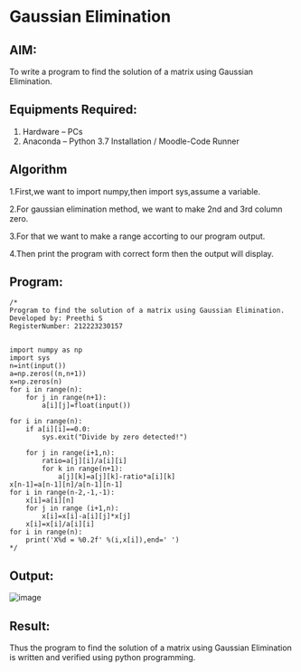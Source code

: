 # Gaussian Elimination

## AIM:
To write a program to find the solution of a matrix using Gaussian Elimination.

## Equipments Required:
1. Hardware – PCs
2. Anaconda – Python 3.7 Installation / Moodle-Code Runner

## Algorithm
1.First,we want to import numpy,then import sys,assume a variable.

2.For gaussian elimination method, we want to make 2nd and 3rd column zero.

3.For that we want to make a range accorting to our program output.

4.Then print the program with correct form then the output will display.

## Program:
```
/*
Program to find the solution of a matrix using Gaussian Elimination.
Developed by: Preethi S
RegisterNumber: 212223230157


import numpy as np
import sys
n=int(input())
a=np.zeros((n,n+1))
x=np.zeros(n)
for i in range(n):
    for j in range(n+1):
        a[i][j]=float(input())
        
for i in range(n):
    if a[i][i]==0.0:
        sys.exit("Divide by zero detected!")
    
    for j in range(i+1,n):
        ratio=a[j][i]/a[i][i]
        for k in range(n+1):
            a[j][k]=a[j][k]-ratio*a[i][k]
x[n-1]=a[n-1][n]/a[n-1][n-1]
for i in range(n-2,-1,-1):
    x[i]=a[i][n]
    for j in range (i+1,n):
        x[i]=x[i]-a[i][j]*x[j]
    x[i]=x[i]/a[i][i]
for i in range(n):
    print('X%d = %0.2f' %(i,x[i]),end=' ')
*/
```

## Output:
![image](https://github.com/PreethiS647/Gaussian/assets/147313372/b0da41ea-44c3-4ec3-9d54-997cbc62c20d)



## Result:
Thus the program to find the solution of a matrix using Gaussian Elimination is written and verified using python programming.

